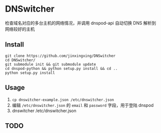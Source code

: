 # DNSwitcher
检查域名对应的多台主机的网络情况，并调用 dnspod-api 自动切换 DNS 解析到网络较好的主机

## Install
```shell
git clone https://github.com/jinxingxing/DNSwitcher
cd DNSwitcher/
git submodule init && git submodule update
cd dnspod-python && python setup.py install && cd ..
python setup.py install
```

## Usage
1. `cp dnswitcher-example.json /etc/dnswitcher.json`
2. 编辑 `/etc/dnswitcher.json` 的 `email` 和 `password` 字段，用于登陆 dnspod
3. dnswitcher /etc/dnswitcher.json

## TODO
